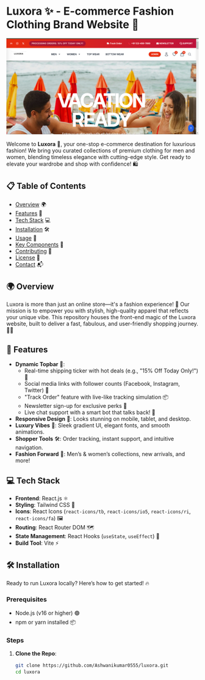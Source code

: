 # Luxora ✨ - E-commerce Fashion Clothing Brand Website 👗

![Luxora Banner](https://raw.githubusercontent.com/Ashwanikumar0555/luxora/main/frontend/src/assets/Banner.png)

Welcome to **Luxora** 🌟, your one-stop e-commerce destination for luxurious fashion! We bring you curated collections of premium clothing for men and women, blending timeless elegance with cutting-edge style. Get ready to elevate your wardrobe and shop with confidence! 🛍️

## 📋 Table of Contents
- [Overview](#overview) 🌍
- [Features](#features) 🚀
- [Tech Stack](#tech-stack) 💻
- [Installation](#installation) 🛠️
- [Usage](#usage) 🎯
- [Key Components](#key-components) 🧩
- [Contributing](#contributing) 🤝
- [License](#license) 📜
- [Contact](#contact) 📬

## 🌍 Overview
Luxora is more than just an online store—it's a fashion experience! 🎉 Our mission is to empower you with stylish, high-quality apparel that reflects your unique vibe. This repository houses the front-end magic of the Luxora website, built to deliver a fast, fabulous, and user-friendly shopping journey. 💃🕺

## 🚀 Features
- **Dynamic Topbar** 🌟:
  - Real-time shipping ticker with hot deals (e.g., "15% Off Today Only!") 📣
  - Social media links with follower counts (Facebook, Instagram, Twitter) 📱
  - "Track Order" feature with live-like tracking simulation 📦
  - Newsletter sign-up for exclusive perks 📧
  - Live chat support with a smart bot that talks back! 💬
- **Responsive Design** 📲: Looks stunning on mobile, tablet, and desktop.
- **Luxury Vibes** 💎: Sleek gradient UI, elegant fonts, and smooth animations.
- **Shopper Tools** 🛠️: Order tracking, instant support, and intuitive navigation.
- **Fashion Forward** 👔: Men’s & women’s collections, new arrivals, and more!

## 💻 Tech Stack
- **Frontend**: React.js ⚛️
- **Styling**: Tailwind CSS 🎨
- **Icons**: React Icons (`react-icons/tb`, `react-icons/io5`, `react-icons/ri`, `react-icons/fa`) 🖼️
- **Routing**: React Router DOM 🗺️
- **State Management**: React Hooks (`useState`, `useEffect`) 🔄
- **Build Tool**: Vite ⚡

## 🛠️ Installation
Ready to run Luxora locally? Here’s how to get started! 🔥

### Prerequisites
- Node.js (v16 or higher) 🟢
- npm or yarn installed 📦

### Steps
1. **Clone the Repo**:
   ```bash
   git clone https://github.com/Ashwanikumar0555/luxora.git
   cd luxora
